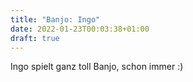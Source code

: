 ```yaml
---
title: "Banjo: Ingo"
date: 2022-01-23T00:03:38+01:00
draft: true
---
```


Ingo spielt ganz toll Banjo, schon immer :)
